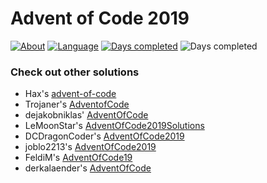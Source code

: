# Advent of Code 2019
[![About](https://img.shields.io/badge/Advent%20of%20Code-2019-brightgreen)](https://adventofcode.com/2019/about)
[![Language](https://img.shields.io/badge/Language-Java-orange)](https://www.java.com/)
[![Days completed](https://img.shields.io/badge/Days%20completed-4-red)](https://github.com/derNiklaas/Advent-of-Code-2019/tree/master/src/de/derniklaas/adventofcode)
![Days completed](https://img.shields.io/badge/Stars-8-yellow)

### Check out other solutions
+ Hax's [advent-of-code](https://github.com/Schlauer-Hax/advent-of-code)
+ Trojaner's [AdventofCode](https://github.com/TrojanerHD/AdventofCode)
+ dejakobniklas' [AdventOfCode](https://github.com/dejakobniklas/AdventOfCode)
+ LeMoonStar's [AdventOfCode2019Solutions](https://github.com/LeMoonStar/AdventOfCode2019Solutions)
+ DCDragonCoder's [AdventOfCode2019](https://github.com/DragonCoder01/AdventOfCode2019)
+ joblo2213's [AdventOfCode2019](https://github.com/joblo2213/AdventOfCode2019)
+ FeldiM's [AdventOfCode19](https://github.com/feldim2425/AdventOfCode19)
+ derkalaender's [AdventOfCode](https://github.com/derkalaender/AdventOfCode)